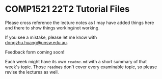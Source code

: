 # COMP1521 22T2 Tutorial Files

Please cross reference the lecture notes as I may have added things here and there to show things working/not working.

If you see a mistake, please let me know with dongzhu.huang@unsw.edu.au.

Feedback form coming soon!

Each week might have its own `readme.md` with a short summary of that week's topic. Those `readme`s don't cover every examinable topic, so please revise the lectures as well.
